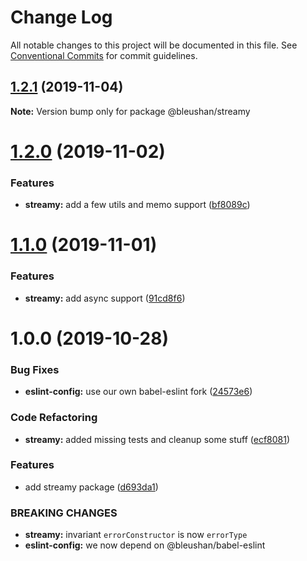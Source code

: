 # Change Log

All notable changes to this project will be documented in this file.
See [Conventional Commits](https://conventionalcommits.org) for commit guidelines.

## [1.2.1](https://github.com/BleuShan/bleushan/compare/@bleushan/streamy@1.2.0...@bleushan/streamy@1.2.1) (2019-11-04)

**Note:** Version bump only for package @bleushan/streamy





# [1.2.0](https://github.com/BleuShan/bleushan/compare/@bleushan/streamy@1.1.0...@bleushan/streamy@1.2.0) (2019-11-02)


### Features

* **streamy:** add a few utils and memo support ([bf8089c](https://github.com/BleuShan/bleushan/commit/bf8089ca3a81095a764d626d443988f6adcdb363))





# [1.1.0](https://github.com/BleuShan/bleushan/compare/@bleushan/streamy@1.0.0...@bleushan/streamy@1.1.0) (2019-11-01)


### Features

* **streamy:** add async support ([91cd8f6](https://github.com/BleuShan/bleushan/commit/91cd8f6ca75e3b39c887a4f2186728b77a750c35))





# 1.0.0 (2019-10-28)


### Bug Fixes

* **eslint-config:** use our own babel-eslint fork ([24573e6](https://github.com/BleuShan/bleushan/commit/24573e62e489ec7a5a9cbc32d13e4dfb863bcfba))


### Code Refactoring

* **streamy:** added missing tests and cleanup some stuff ([ecf8081](https://github.com/BleuShan/bleushan/commit/ecf80817af53ae83be3ddd311b8aac225dcbe497))


### Features

* add streamy package ([d693da1](https://github.com/BleuShan/bleushan/commit/d693da12c9d00f46e1f0e5f43fc14d5035611013))


### BREAKING CHANGES

* **streamy:** invariant `errorConstructor` is now `errorType`
* **eslint-config:** we now depend on @bleushan/babel-eslint
